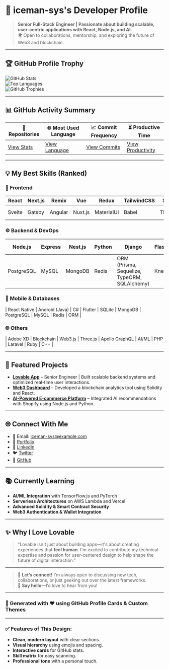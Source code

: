 # 🌟 iceman-sys's Developer Profile

> **Senior Full-Stack Engineer | Passionate about building scalable, user-centric applications with React, Node.js, and AI.**  
> 🌍 Open to collaborations, mentorship, and exploring the future of Web3 and blockchain.

---

## 🏆 GitHub Profile Trophy

![GitHub Stats](https://github-readme-stats.vercel.app/api?username=iceman-sys&show_icons=true&theme=radical&include_all_commits=true&count_private=true)  
![Top Languages](https://github-readme-stats-eight-theta.vercel.app/api/top-langs/?username=iceman-sys&layout=compact&langs_count=8&theme=radical)  
![GitHub Trophies](https://github-profile-trophy.vercel.app/?username=iceman-sys&no-bg=true&no-frame=true&theme=radical&column=8)

---

## 📊 GitHub Activity Summary

| 📂 Repositories | 🌐 Most Used Language | 📈 Commit Frequency | ⏳ Productive Time |
|------------------|------------------------|----------------------|---------------------|
| [View Stats](http://github-profile-summary-cards.vercel.app/api/cards/repos-per-language?username=iceman-sys&theme=algolia) | [View Language](http://github-profile-summary-cards.vercel.app/api/cards/most-commit-language?username=iceman-sys&theme=algolia) | [View Commits](http://github-profile-summary-cards.vercel.app/api/cards/stats?username=iceman-sys&theme=algolia) | [View Productivity](http://github-profile-summary-cards.vercel.app/api/cards/productive-time?username=iceman-sys&theme=algolia&utcOffset=8) |

---

## 💡 My Best Skills (Ranked)

### 🔧 Frontend
| React | Next.js | Remix | Vue | Redux | TailwindCSS | SCSS | Javascript | ES6+ | Typescript | WordPress | Shopify |
|-------|---------|-------|-----|-------|-------------|------|------------|------|------------|-----------|---------|
| Svelte | Gatsby | Angular | Nuxt.js | MaterialUI | Babel | Three.js | D3.js | ChartJS | React Hook Form | |

### ⚙️ Backend & DevOps
| Node.js | Express | Nest.js | Python | Django | Flask | AWS | REST API | GraphQL | tRPC |
|---------|---------|--------|--------|--------|-------|-----|----------|---------|------|
| PostgreSQL | MySQL | MongoDB | Redis | ORM (Prisma, Sequelize, TypeORM, SQLAlchemy) | Knex | Hasura | Web3.js | Solidity | Smart Contracts |

### 📱 Mobile & Databases
| React Native | Android (Java) | C# | Flutter | SQLite | MongoDB | PostgreSQL | MySQL | Redis | ORM |

### 🌐 Others
| Adobe XD | Blockchain | Web3.js | Three.js | Apollo GraphQL | AI/ML | PHP | Laravel | Ruby | C++ |

---

## 🚀 Featured Projects

- **[Lovable App](https://lovable.app)** – Senior Engineer | Built scalable backend systems and optimized real-time user interactions.
- **[Web3 Dashboard](https://github.com/yourusername/web3-dashboard)** – Developed a blockchain analytics tool using Solidity and React.
- **[AI-Powered E-commerce Platform](https://github.com/yourusername/ai-shop)** – Integrated AI recommendations with Shopify using Node.js and Python.

---

## 🌐 Connect With Me

- 📧 Email: iceman-sys@example.com  
- 🔗 [Portfolio](https://iceman-sys.dev)  
- 💼 [LinkedIn](https://linkedin.com/in/iceman-sys)  
- 🐦 [Twitter](https://twitter.com/iceman_sys)  
- 📱 [GitHub](https://github.com/iceman-sys)

---

## 📚 Currently Learning

- **AI/ML Integration** with TensorFlow.js and PyTorch  
- **Serverless Architectures** on AWS Lambda and Vercel  
- **Advanced Solidity & Smart Contract Security**  
- **Web3 Authentication & Wallet Integration**

---

## ✨ Why I Love Lovable

> "Lovable isn't just about building apps—it's about creating experiences that **feel human**. I'm excited to contribute my technical expertise and passion for user-centered design to help shape the future of digital interaction."

---

> 🌟 **Let’s connect!** I'm always open to discussing new tech, collaborations, or just geeking out over the latest frameworks.  
> 💬 **Say hello**—I’d love to hear from you!

---

### 📌 Generated with ❤️ using GitHub Profile Cards & Custom Themes

---

### ✅ Features of This Design:
- **Clean, modern layout** with clear sections.
- **Visual hierarchy** using emojis and spacing.
- **Interactive cards** for GitHub stats.
- **Skill matrix** for easy scanning.
- **Professional tone** with a personal touch.
